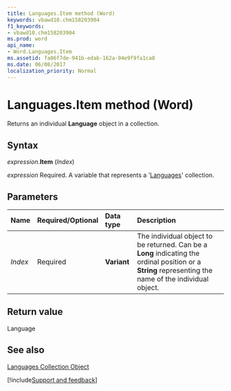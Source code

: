```yaml
---
title: Languages.Item method (Word)
keywords: vbawd10.chm158203904
f1_keywords:
- vbawd10.chm158203904
ms.prod: word
api_name:
- Word.Languages.Item
ms.assetid: fa06f7de-941b-edab-162a-94e9f9fa1ca0
ms.date: 06/08/2017
localization_priority: Normal
---
```



# Languages.Item method (Word)

Returns an individual  **Language** object in a collection.


## Syntax

_expression_.**Item** (_Index_)

_expression_ Required. A variable that represents a '[Languages](Word.languages.md)' collection.


## Parameters



|Name|Required/Optional|Data type|Description|
|:-----|:-----|:-----|:-----|
| _Index_|Required| **Variant**|The individual object to be returned. Can be a  **Long** indicating the ordinal position or a **String** representing the name of the individual object.|

## Return value

Language


## See also


[Languages Collection Object](Word.languages.md)

[!include[Support and feedback](~/includes/feedback-boilerplate.md)]